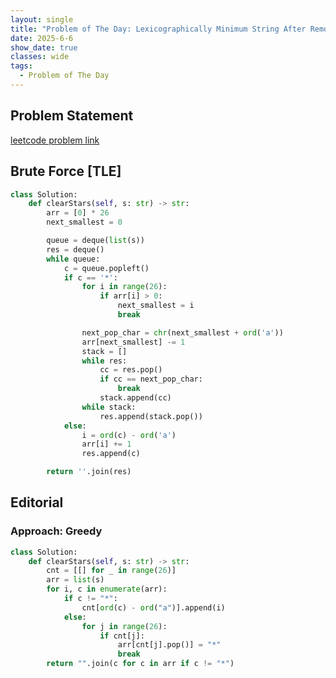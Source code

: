 ```yaml
---
layout: single
title: "Problem of The Day: Lexicographically Minimum String After Removing Stars"
date: 2025-6-6
show_date: true
classes: wide
tags:
  - Problem of The Day
---
```


## Problem Statement

[leetcode problem link](https://leetcode.com/problems/lexicographically-minimum-string-after-removing-stars/description/?envType=daily-question&envId=2025-06-07)

## Brute Force [TLE]

```python
class Solution:
    def clearStars(self, s: str) -> str:
        arr = [0] * 26
        next_smallest = 0

        queue = deque(list(s))
        res = deque()
        while queue:
            c = queue.popleft()
            if c == '*':
                for i in range(26):
                    if arr[i] > 0:
                        next_smallest = i
                        break

                next_pop_char = chr(next_smallest + ord('a'))
                arr[next_smallest] -= 1
                stack = []
                while res:
                    cc = res.pop()
                    if cc == next_pop_char:
                        break
                    stack.append(cc)
                while stack:
                    res.append(stack.pop())
            else:
                i = ord(c) - ord('a')
                arr[i] += 1
                res.append(c)

        return ''.join(res)

```

## Editorial

### Approach: Greedy

```python
class Solution:
    def clearStars(self, s: str) -> str:
        cnt = [[] for _ in range(26)]
        arr = list(s)
        for i, c in enumerate(arr):
            if c != "*":
                cnt[ord(c) - ord("a")].append(i)
            else:
                for j in range(26):
                    if cnt[j]:
                        arr[cnt[j].pop()] = "*"
                        break
        return "".join(c for c in arr if c != "*")
```
